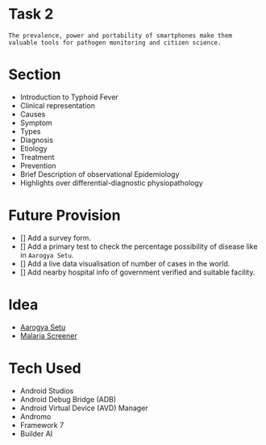 # Task 2

```
The prevalence, power and portability of smartphones make them valuable tools for pathogen monitoring and citizen science.
```


# Section

- Introduction to Typhoid Fever
- Clinical representation
- Causes
- Symptom
- Types
- Diagnosis
- Etiology
- Treatment
- Prevention
- Brief Description of  observational Epidemiology
- Highlights over differential-diagnostic physiopathology

# Future Provision

- [] Add a survey form.
- [] Add a primary test to check the percentage possibility of disease like in `Aarogya Setu`.
- [] Add a live data visualisation of number of cases in the world.
- [] Add nearby hospital info of government verified and suitable facility.

# Idea

- [Aarogya Setu](https://www.aarogyasetu.gov.in)
- [Malaria Screener](https://github.com/nlm-malaria/MalariaScreener)


# Tech Used

- Android Studios
- Android Debug Bridge (ADB)
- Android Virtual Device (AVD) Manager
- Andromo
- Framework 7
- Builder AI
